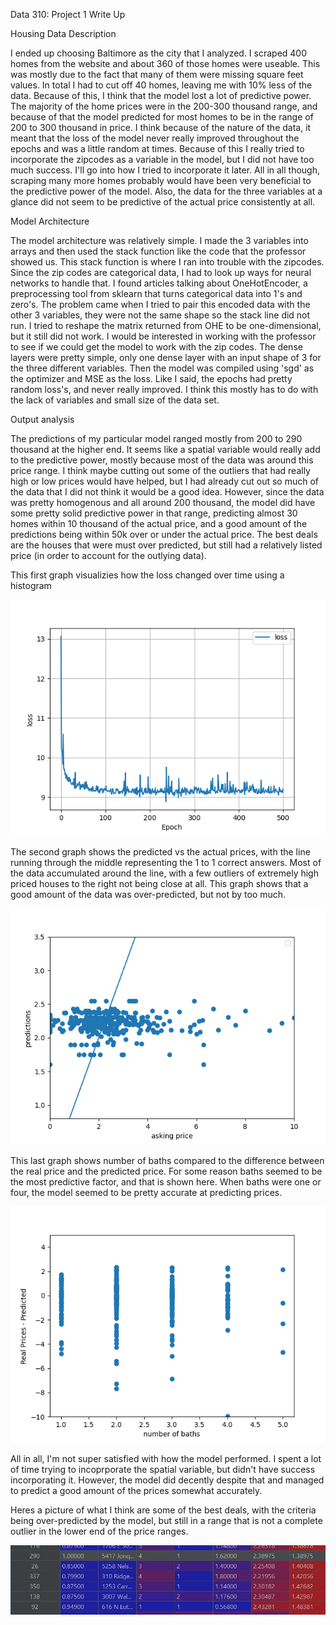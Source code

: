 Data 310: Project 1 Write Up

Housing Data Description

I ended up choosing Baltimore as the city that I analyzed. I scraped 400 homes from the website and about 360 of those homes were useable.
This was mostly due to the fact that many of them were missing square feet values. In total I had to cut off 40 homes, leaving me with 10% less of the data.
Because of this, I think that the model lost a lot of predictive power. The majority of the home prices were in the 200-300 thousand range, and because of that 
the model predicted for most homes to be in the range of 200 to 300 thousand in price. I think because of the nature of the data, it meant that the loss of the 
model never really improved throughout the epochs and was a little random at times. Because of this I really tried to incorporate the zipcodes as a variable in
the model, but I did not have too much success. I'll go into how I tried to incorporate it later. All in all though, scraping many more homes probably would have 
been very beneficial to the predictive power of the model. Also, the data for the three variables at a glance did not seem to be predictive of the actual price 
consistently at all. 

Model Architecture

The model architecture was relatively simple. I made the 3 variables into arrays and then used the stack function like the code that the professor showed us. 
This stack function is where I ran into trouble with the zipcodes. Since the zip codes are categorical data, I had to look up ways for neural networks to handle 
that. I found articles talking about OneHotEncoder, a preprocessing tool from sklearn that turns categorical data into 1's and zero's. The problem came when I 
tried to pair this encoded data with the other 3 variables, they were not the same shape so the stack line did not run. I tried to reshape the matrix returned 
from OHE to be one-dimensional, but it still did not work. I would be interested in working with the professor to see if we could get the model to work with the
zip codes. The dense layers were pretty simple, only one dense layer with an input shape of 3 for the three different variables. Then the model was compiled using 
'sgd' as the optimizer and MSE as the loss. Like I said, the epochs had pretty random loss's, and never really improved. I think this mostly has to do with the lack
of variables and small size of the data set. 

Output analysis

The predictions of my particular model ranged mostly from 200 to 290 thousand at the higher end. It seems like a spatial variable would really add to the predictive power,
mostly because most of the data was around this price range. I think maybe cutting out some of the outliers that had really high or low prices would have helped, but I had 
already cut out so much of the data that I did not think it would be a good idea. However, since the data was pretty homogenous and all around 200 thousand, the model did 
have some pretty solid predictive power in that range, predicting almost 30 homes within 10 thousand of the actual price, and a good amount of the predictions being within 
50k over or under the actual price. The best deals are the houses that were must over predicted, but still had a relatively listed price (in order to account for the outlying 
data). 


This first graph visualizies how the loss changed over time using a histogram


![loss_plot](loss_plot.png)

The second graph shows the predicted vs the actual prices, with the line running through the middle representing the 1 to 1 correct answers. Most of the data accumulated around
the line, with a few outliers of extremely high priced houses to the right not being close at all. This graph shows that a good amount of the data was over-predicted, but not by
too much.

![scatter](scatter.png)

This last graph shows number of baths compared to the difference between the real price and the predicted price. For some reason baths seemed to be the most predictive factor, and that is shown here.  When baths were one or four, the model seemed to be pretty accurate at predicting prices. 

![bath_plot](bath_plot.png)

All in all, I'm not super satisfied with how the model performed. I spent a lot of time trying to incoprporate the spatial variable, but didn't have success incorporating it. 
However, the model did decently despite that and managed to predict a good amount of the prices somewhat accurately. 

Heres a picture of what I think are some of the best deals, with the criteria being over-predicted by the model, but still in a range that is not a complete outlier in the lower end of the price ranges. 

![best_deals](best_deals.jpg)
